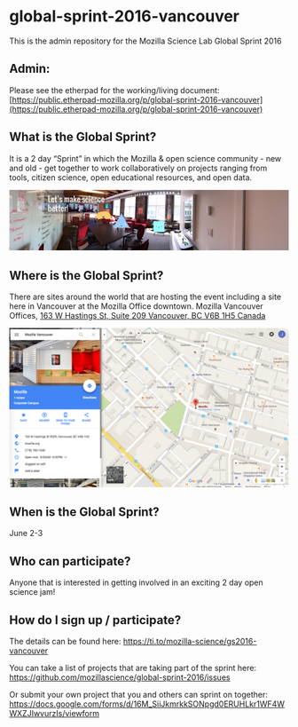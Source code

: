 # global-sprint-2016-vancouver
This is the admin repository for the Mozilla Science Lab Global Sprint 2016

## Admin:
Please see the etherpad for the working/living document: <br>
[https://public.etherpad-mozilla.org/p/global-sprint-2016-vancouver](https://public.etherpad-mozilla.org/p/global-sprint-2016-vancouver)

## What is the Global Sprint?
It is a 2 day “Sprint” in which the Mozilla & open science community - new and old - get together to work collaboratively on projects ranging from tools, citizen science, open educational resources, and open data. 

![](assets/img/moz-pan-annotated.png)

## Where is the Global Sprint?
There are sites around the world that are hosting the event including a site here in Vancouver at the Mozilla Office downtown. 
Mozilla Vancouver Offices, [163 W Hastings St, Suite 209 Vancouver, BC V6B 1H5 Canada](https://www.google.ca/maps/place/163+W+Hastings+St+%23209,+Vancouver,+BC+V6B+1H5/data=!4m2!3m1!1s0x5486717999142447:0xabeed438dfb06f5c?sa=X&ved=0ahUKEwjOmf_ZjfvMAhVQ3WMKHTCiCfkQ8gEIGzAA)

![](assets/img/moz-van.png)

## When is the Global Sprint?
June 2-3

## Who can participate?
Anyone that is interested in getting involved in an exciting 2 day open science jam! 

## How do I sign up / participate?
The details can be found here:
https://ti.to/mozilla-science/gs2016-vancouver

You can take a list of projects that are taking part of the sprint here:
https://github.com/mozillascience/global-sprint-2016/issues

Or submit your own project that you and others can sprint on together:
https://docs.google.com/forms/d/16M_SiiJkmrkkSONpgd0ERUHLkr1WF4WWXZJIwvurzIs/viewform
